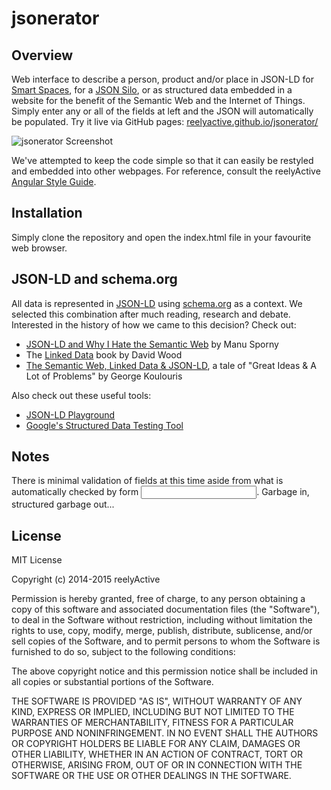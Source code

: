jsonerator
==========


Overview
--------

Web interface to describe a person, product and/or place in JSON-LD for [Smart Spaces](http://smartspac.es), for a [JSON Silo](https://www.npmjs.com/package/json-silo), or as structured data embedded in a website for the benefit of the Semantic Web and the Internet of Things.  Simply enter any or all of the fields at left and the JSON will automatically be populated.  Try it live via GitHub pages: [reelyactive.github.io/jsonerator/](http://reelyactive.github.io/jsonerator/)

![jsonerator Screenshot](http://reelyactive.com/images/jsonerator.png)

We've attempted to keep the code simple so that it can easily be restyled and embedded into other webpages.  For reference, consult the reelyActive [Angular Style Guide](https://github.com/reelyactive/angular-style-guide).


Installation
------------

Simply clone the repository and open the index.html file in your favourite web browser.


JSON-LD and schema.org
----------------------

All data is represented in [JSON-LD](http://json-ld.org/) using [schema.org](http://schema.org/) as a context.  We selected this combination after much reading, research and debate.  Interested in the history of how we came to this decision?  Check out:
- [JSON-LD and Why I Hate the Semantic Web](http://manu.sporny.org/2014/json-ld-origins-2/) by Manu Sporny
- The [Linked Data](http://www.manning.com/dwood/) book by David Wood
- [The Semantic Web, Linked Data & JSON-LD](http://univership.org/projects/qDM2dZP5F5MZ5zgMA/blog), a tale of "Great Ideas & A Lot of Problems" by George Koulouris

Also check out these useful tools:
- [JSON-LD Playground](http://json-ld.org/playground/)
- [Google's Structured Data Testing Tool](https://developers.google.com/structured-data/testing-tool/)


Notes
-----

There is minimal validation of fields at this time aside from what is automatically checked by form <input type="text|url">.  Garbage in, structured garbage out...


License
-------

MIT License

Copyright (c) 2014-2015 reelyActive

Permission is hereby granted, free of charge, to any person obtaining a copy of this software and associated documentation files (the "Software"), to deal in the Software without restriction, including without limitation the rights to use, copy, modify, merge, publish, distribute, sublicense, and/or sell copies of the Software, and to permit persons to whom the Software is furnished to do so, subject to the following conditions:

The above copyright notice and this permission notice shall be included in all copies or substantial portions of the Software.

THE SOFTWARE IS PROVIDED "AS IS", WITHOUT WARRANTY OF ANY KIND, EXPRESS OR 
IMPLIED, INCLUDING BUT NOT LIMITED TO THE WARRANTIES OF MERCHANTABILITY, 
FITNESS FOR A PARTICULAR PURPOSE AND NONINFRINGEMENT. IN NO EVENT SHALL THE 
AUTHORS OR COPYRIGHT HOLDERS BE LIABLE FOR ANY CLAIM, DAMAGES OR OTHER 
LIABILITY, WHETHER IN AN ACTION OF CONTRACT, TORT OR OTHERWISE, ARISING FROM, 
OUT OF OR IN CONNECTION WITH THE SOFTWARE OR THE USE OR OTHER DEALINGS IN 
THE SOFTWARE.

